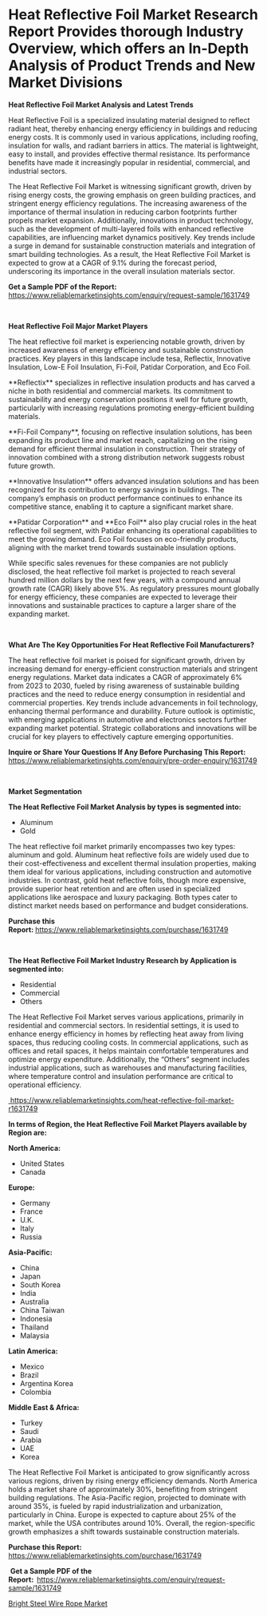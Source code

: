 <p><h1>Heat Reflective Foil Market Research Report Provides thorough Industry Overview, which offers an In-Depth Analysis of Product Trends and New Market Divisions</h1></p><p><strong>Heat Reflective Foil Market Analysis and Latest Trends</strong></p>
<p><p>Heat Reflective Foil is a specialized insulating material designed to reflect radiant heat, thereby enhancing energy efficiency in buildings and reducing energy costs. It is commonly used in various applications, including roofing, insulation for walls, and radiant barriers in attics. The material is lightweight, easy to install, and provides effective thermal resistance. Its performance benefits have made it increasingly popular in residential, commercial, and industrial sectors.</p><p>The Heat Reflective Foil Market is witnessing significant growth, driven by rising energy costs, the growing emphasis on green building practices, and stringent energy efficiency regulations. The increasing awareness of the importance of thermal insulation in reducing carbon footprints further propels market expansion. Additionally, innovations in product technology, such as the development of multi-layered foils with enhanced reflective capabilities, are influencing market dynamics positively. Key trends include a surge in demand for sustainable construction materials and integration of smart building technologies. As a result, the Heat Reflective Foil Market is expected to grow at a CAGR of 9.1% during the forecast period, underscoring its importance in the overall insulation materials sector.</p></p>
<p><strong>Get a Sample PDF of the Report:&nbsp;</strong> <a href="https://www.reliablemarketinsights.com/enquiry/request-sample/1631749?utm_campaign=3584&utm_medium=2&utm_source=Github&utm_content=ia&utm_term=02042025&utm_id=heat-reflective-foil">https://www.reliablemarketinsights.com/enquiry/request-sample/1631749</a></p>
<p>&nbsp;</p>
<p><strong>Heat Reflective Foil Major Market Players</strong></p>
<p><p>The heat reflective foil market is experiencing notable growth, driven by increased awareness of energy efficiency and sustainable construction practices. Key players in this landscape include tesa, Reflectix, Innovative Insulation, Low-E Foil Insulation, Fi-Foil, Patidar Corporation, and Eco Foil. </p><p>**Reflectix** specializes in reflective insulation products and has carved a niche in both residential and commercial markets. Its commitment to sustainability and energy conservation positions it well for future growth, particularly with increasing regulations promoting energy-efficient building materials. </p><p>**Fi-Foil Company**, focusing on reflective insulation solutions, has been expanding its product line and market reach, capitalizing on the rising demand for efficient thermal insulation in construction. Their strategy of innovation combined with a strong distribution network suggests robust future growth.</p><p>**Innovative Insulation** offers advanced insulation solutions and has been recognized for its contribution to energy savings in buildings. The company’s emphasis on product performance continues to enhance its competitive stance, enabling it to capture a significant market share. </p><p>**Patidar Corporation** and **Eco Foil** also play crucial roles in the heat reflective foil segment, with Patidar enhancing its operational capabilities to meet the growing demand. Eco Foil focuses on eco-friendly products, aligning with the market trend towards sustainable insulation options.</p><p>While specific sales revenues for these companies are not publicly disclosed, the heat reflective foil market is projected to reach several hundred million dollars by the next few years, with a compound annual growth rate (CAGR) likely above 5%. As regulatory pressures mount globally for energy efficiency, these companies are expected to leverage their innovations and sustainable practices to capture a larger share of the expanding market.</p></p>
<p>&nbsp;</p>
<p><strong>What Are The Key Opportunities For Heat Reflective Foil Manufacturers?</strong></p>
<p><p>The heat reflective foil market is poised for significant growth, driven by increasing demand for energy-efficient construction materials and stringent energy regulations. Market data indicates a CAGR of approximately 6% from 2023 to 2030, fueled by rising awareness of sustainable building practices and the need to reduce energy consumption in residential and commercial properties. Key trends include advancements in foil technology, enhancing thermal performance and durability. Future outlook is optimistic, with emerging applications in automotive and electronics sectors further expanding market potential. Strategic collaborations and innovations will be crucial for key players to effectively capture emerging opportunities.</p></p>
<p><strong>Inquire or Share Your Questions If Any Before Purchasing This Report:</strong> <a href="https://www.reliablemarketinsights.com/enquiry/pre-order-enquiry/1631749?utm_campaign=3584&utm_medium=2&utm_source=Github&utm_content=ia&utm_term=02042025&utm_id=heat-reflective-foil">https://www.reliablemarketinsights.com/enquiry/pre-order-enquiry/1631749</a></p>
<p>&nbsp;</p>
<p><strong>Market Segmentation</strong></p>
<p><strong>The Heat Reflective Foil Market Analysis by types is segmented into:</strong></p>
<p><ul><li>Aluminum</li><li>Gold</li></ul></p>
<p><p>The heat reflective foil market primarily encompasses two key types: aluminum and gold. Aluminum heat reflective foils are widely used due to their cost-effectiveness and excellent thermal insulation properties, making them ideal for various applications, including construction and automotive industries. In contrast, gold heat reflective foils, though more expensive, provide superior heat retention and are often used in specialized applications like aerospace and luxury packaging. Both types cater to distinct market needs based on performance and budget considerations.</p></p>
<p><strong>Purchase this Report:&nbsp;</strong><a href="https://www.reliablemarketinsights.com/purchase/1631749?utm_campaign=3584&utm_medium=2&utm_source=Github&utm_content=ia&utm_term=02042025&utm_id=heat-reflective-foil">https://www.reliablemarketinsights.com/purchase/1631749</a></p>
<p>&nbsp;</p>
<p><strong>The Heat Reflective Foil Market Industry Research by Application is segmented into:</strong></p>
<p><ul><li>Residential</li><li>Commercial</li><li>Others</li></ul></p>
<p><p>The Heat Reflective Foil Market serves various applications, primarily in residential and commercial sectors. In residential settings, it is used to enhance energy efficiency in homes by reflecting heat away from living spaces, thus reducing cooling costs. In commercial applications, such as offices and retail spaces, it helps maintain comfortable temperatures and optimize energy expenditure. Additionally, the “Others” segment includes industrial applications, such as warehouses and manufacturing facilities, where temperature control and insulation performance are critical to operational efficiency.</p></p>
<p><a href="https://www.reliablemarketinsights.com/heat-reflective-foil-market-r1631749?utm_campaign=3584&utm_medium=2&utm_source=Github&utm_content=ia&utm_term=02042025&utm_id=heat-reflective-foil">&nbsp;https://www.reliablemarketinsights.com/heat-reflective-foil-market-r1631749</a></p>
<p><strong>In terms of Region, the Heat Reflective Foil Market Players available by Region are:</strong></p>
<p>
    <p> <strong> North America: </strong>
        <ul>
            <li>United States</li>
            <li>Canada</li>
        </ul>
        </p> 
    <p> <strong> Europe: </strong>
        <ul>
            <li>Germany</li>
            <li>France</li>
            <li>U.K.</li>
            <li>Italy</li>
            <li>Russia</li>
        </ul>
        </p> 
    <p> <strong> Asia-Pacific: </strong>
        <ul>
            <li>China</li>
            <li>Japan</li>
            <li>South Korea</li>
            <li>India</li>
            <li>Australia</li>
            <li>China Taiwan</li>
            <li>Indonesia</li>
            <li>Thailand</li>
            <li>Malaysia</li>
        </ul>
        </p> 
    <p> <strong> Latin America: </strong>
        <ul>
            <li>Mexico</li>
            <li>Brazil</li>
            <li>Argentina Korea</li>
            <li>Colombia</li>
        </ul>
        </p> 
    <p> <strong> Middle East & Africa: </strong>
        <ul>
            <li>Turkey</li>
            <li>Saudi</li>
            <li>Arabia</li>
            <li>UAE</li>
            <li>Korea</li>
        </ul>
    </p>
    </p>
<p><p>The Heat Reflective Foil Market is anticipated to grow significantly across various regions, driven by rising energy efficiency demands. North America holds a market share of approximately 30%, benefiting from stringent building regulations. The Asia-Pacific region, projected to dominate with around 35%, is fueled by rapid industrialization and urbanization, particularly in China. Europe is expected to capture about 25% of the market, while the USA contributes around 10%. Overall, the region-specific growth emphasizes a shift towards sustainable construction materials.</p></p>
<p><strong>Purchase this Report: </strong><a href="https://www.reliablemarketinsights.com/purchase/1631749?utm_campaign=3584&utm_medium=2&utm_source=Github&utm_content=ia&utm_term=02042025&utm_id=heat-reflective-foil">https://www.reliablemarketinsights.com/purchase/1631749</a></p>
<p>&nbsp;<strong>Get a Sample PDF of the Report:&nbsp;&nbsp;</strong><a href="https://www.reliablemarketinsights.com/enquiry/request-sample/1631749?utm_campaign=3584&utm_medium=2&utm_source=Github&utm_content=ia&utm_term=02042025&utm_id=heat-reflective-foil">https://www.reliablemarketinsights.com/enquiry/request-sample/1631749</a></p>
<p><strong></strong></p>
<p><p><a href="https://github.com/zakkistuey/Market-Research-Report-List-1/blob/main/bright-steel-wire-rope-market.md?utm_campaign=3584&utm_medium=2&utm_source=Github&utm_content=ia&utm_term=02042025&utm_id=heat-reflective-foil">Bright Steel Wire Rope Market</a></p></p>